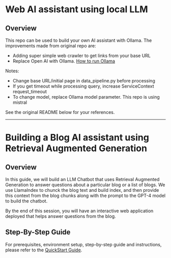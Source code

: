 # Web AI assistant using local LLM

## Overview

This repo can be used to build your own AI assistant with Ollama. 
The improvements made from original repo are:
- Adding super simple web crawler to get links from your base URL 
- Replace Open AI with Ollama. [How to run Ollama](https://ollama.ai/blog/ollama-is-now-available-as-an-official-docker-image)

Notes:
- Change base URL/initial page in data_pipeline.py before processing
- If you get timeout while processing query, increase ServiceContext request_timeout
- To change model, replace Ollama model parameter. This repo is using mistral

See the original README below for your references.

---

# Building a Blog AI assistant using Retrieval Augmented Generation

## Overview

In this guide, we will build an LLM Chatbot that uses Retrieval Augmented Generation to answer questions about a particular blog or a list of blogs. We use LlamaIndex to chunck the blog text and build index, and then provide this context from the blog chunks along with the prompt to the GPT-4 model to build the chatbot.

By the end of this session, you will have an interactive web application deployed that helps answer questions from the blog.

## Step-By-Step Guide

For prerequisites, environment setup, step-by-step guide and instructions, please refer to the [QuickStart Guide](https://quickstarts.snowflake.com/guide/build_rag_based_blog_ai_assistant_using_streamlit_openai_and_llamaindex/index.html?index=..%2F..index#0).
